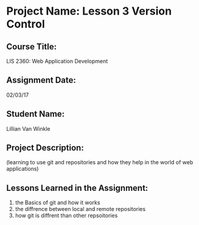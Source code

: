 # Project Name:  Lesson 3 Version Control

## Course Title:
LIS 2360:  Web Application Development

## Assignment Date:  
02/03/17

## Student Name:  
Lillian Van Winkle 

## Project Description:
(learning to use git and repositories and how they help in the world of web applications)

## Lessons Learned in the Assignment:
1. the Basics of git and how it works
2. the diffrence between local and remote repositories
3. how git is diffrent than other repsoitories
